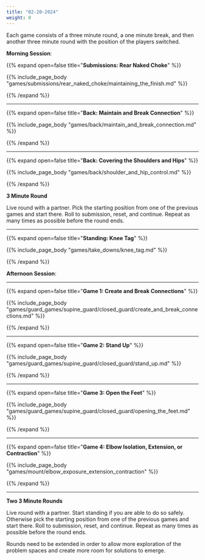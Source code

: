 ```yaml
---
title: "02-20-2024"
weight: 0
---
```


Each game consists of a three minute round, a one minute break, and then another three minute round with the position of the players switched. 

**Morning Session**: 

{{% expand open=false title="**Submissions: Rear Naked Choke**" %}}

{{% include_page_body "games/submissions/rear_naked_choke/maintaining_the_finish.md" %}}

{{% /expand %}}

---
{{% expand open=false title="**Back: Maintain and Break Connection**" %}}

{{% include_page_body "games/back/maintain_and_break_connection.md" %}}

{{% /expand %}}


---
{{% expand open=false title="**Back: Covering the Shoulders and Hips**" %}}

{{% include_page_body "games/back/shoulder_and_hip_control.md" %}}

{{% /expand %}}

**3 Minute Round**

Live round with a partner. Pick the starting position from one of the previous games and start there. Roll to submission, reset, and continue. Repeat as many times as possible before the round ends. 

---
{{% expand open=false title="**Standing: Knee Tag**" %}}

{{% include_page_body "games/take_downs/knee_tag.md" %}}

{{% /expand %}}


**Afternoon Session**:

---
{{% expand open=false title="**Game 1: Create and Break Connections**" %}}

{{% include_page_body "games/guard_games/supine_guard/closed_guard/create_and_break_connections.md" %}}

{{% /expand %}}

---
{{% expand open=false title="**Game 2: Stand Up**" %}}

{{% include_page_body "games/guard_games/supine_guard/closed_guard/stand_up.md" %}}

{{% /expand %}}

---
{{% expand open=false title="**Game 3: Open the Feet**" %}}

{{% include_page_body "games/guard_games/supine_guard/closed_guard/opening_the_feet.md" %}}

{{% /expand %}}

---
{{% expand open=false title="**Game 4: Elbow Isolation, Extension, or Contraction**" %}}

{{% include_page_body "games/mount/elbow_exposure_extension_contraction" %}}

{{% /expand %}}

---
**Two 3 Minute Rounds**

Live round with a partner. Start standing if you are able to do so safely. Otherwise pick the starting position from one of the previous games and start there. Roll to submission, reset, and continue. Repeat as many times as possible before the round ends. 

Rounds need to be extended in order to allow more exploration of the problem spaces and create more room for solutions to emerge.
